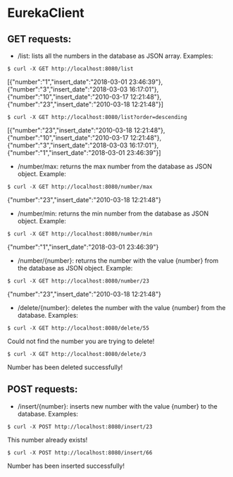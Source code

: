 # EurekaClient

## GET requests:

- /list: lists all the numbers in the database as JSON array.
Examples:

`$ curl -X GET http://localhost:8080/list`

[{"number":"1","insert_date":"2018-03-01 23:46:39"},{"number":"3","insert_date":"2018-03-03 16:17:01"},{"number":"10","insert_date":"2010-03-17 12:21:48"},{"number":"23","insert_date":"2010-03-18 12:21:48"}]

`$ curl -X GET http://localhost:8080/list?order=descending`

[{"number":"23","insert_date":"2010-03-18 12:21:48"},{"number":"10","insert_date":"2010-03-17 12:21:48"},{"number":"3","insert_date":"2018-03-03 16:17:01"},{"number":"1","insert_date":"2018-03-01 23:46:39"}]

- /number/max: returns the max number from the database as JSON object.
Example:

`$ curl -X GET http://localhost:8080/number/max`

{"number":"23","insert_date":"2010-03-18 12:21:48"}

- /number/min: returns the min number from the database as JSON object.
Example:

`$ curl -X GET http://localhost:8080/number/min`

{"number":"1","insert_date":"2018-03-01 23:46:39"}

- /number/{number}: returns the number with the value {number} from the database as JSON object.
Example:

`$ curl -X GET http://localhost:8080/number/23`

{"number":"23","insert_date":"2010-03-18 12:21:48"}

- /delete/{number}: deletes the number with the value {number} from the database.
Examples:

`$ curl -X GET http://localhost:8080/delete/55`

Could not find the number you are trying to delete!

`$ curl -X GET http://localhost:8080/delete/3`

Number has been deleted successfully!

## POST requests:

- /insert/{number}: inserts new number with the value {number} to the database.
Examples:

`$ curl -X POST http://localhost:8080/insert/23`

This number already exists!

`$ curl -X POST http://localhost:8080/insert/66`

Number has been inserted successfully!
